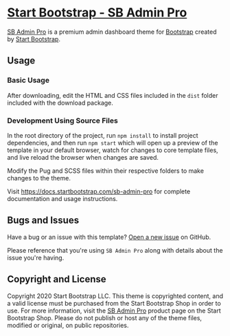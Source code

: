 # [Start Bootstrap - SB Admin Pro](https://shop.startbootstrap.com/products/sb-admin-pro/)

[SB Admin Pro](https://shop.startbootstrap.com/products/sb-admin-pro/) is a premium admin dashboard theme for [Bootstrap](https://getbootstrap.com/) created by [Start Bootstrap](https://startbootstrap.com/).

## Usage

### Basic Usage

After downloading, edit the HTML and CSS files included in the `dist` folder included with the download package.

### Development Using Source Files

In the root directory of the project, run `npm install` to install project dependencies, and then run `npm start` which will open up a preview of the template in your default browser, watch for changes to core template files, and live reload the browser when changes are saved.

Modify the Pug and SCSS files within their respective folders to make changes to the theme.

Visit <https://docs.startbootstrap.com/sb-admin-pro> for complete documentation and usage instructions.

## Bugs and Issues

Have a bug or an issue with this template? [Open a new issue](https://github.com/StartBootstrap/pro-feedback/issues) on GitHub.

Please reference that you're using `SB Admin Pro`
along with details about the issue you're having.

## Copyright and License

Copyright 2020 Start Bootstrap LLC. This theme is copyrighted content, and a valid license must be purchased from the Start Bootstrap Shop in order to use. For more information, visit the [SB Admin Pro](https://shop.startbootstrap.com/products/sb-admin-pro/) product page on the Start Bootstrap Shop. Please do not publish or host any of the theme files, modified or original, on public repositories.
